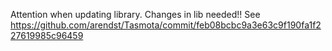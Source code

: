 Attention when updating library. Changes in lib needed!! See
https://github.com/arendst/Tasmota/commit/feb08bcbc9a3e63c9f190fa1f227619985c96459
